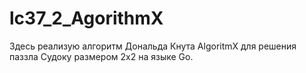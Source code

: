 # lc37_2_AgorithmX
Здесь реализую алгоритм Дональда Кнута AlgoritmX для решения паззла Судоку размером 2х2 на языке Go.
